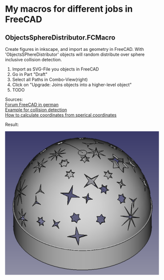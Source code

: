 # My macros for different jobs in FreeCAD

## ObjectsSphereDistributor.FCMacro
Create figures in inkscape, and import as geometry in FreeCAD. With 'ObjectsSPhereDistributor' objects will random distribute over sphere inclusive collision detection.

1. Import as SVG-File you objects in FreeCAD
2. Go in Part "Draft"
3. Select all Paths in Combo-View(right)
4. Click on "Upgrade: Joins objects into a higher-level object"
5. TODO

Sources:  
[Forum FreeCAD in german](https://forum.freecadweb.org/viewtopic.php?f=13&t=25064)  
[Example for collision detection](https://github.com/FreeCAD/FreeCAD-macros/blob/master/Utility/HighlightCommon.FCMacro)  
[How to calculate coordinates from sperical coordinates](https://en.wikipedia.org/wiki/Spherical_coordinate_system)  

Result:

![Picture](ObjectSphereDistributor.png)
